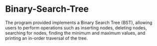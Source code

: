 # Binary-Search-Tree
The program provided implements a Binary Search Tree (BST), allowing users to perform operations such as inserting nodes, deleting nodes, searching for nodes, finding the minimum and maximum values, and printing an in-order traversal of the tree. 
